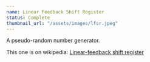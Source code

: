 ```yaml
---
name: Linear Feedback Shift Register
status: Complete
thumbnail_url: "/assets/images/lfsr.jpeg"
---
```


A pseudo-random number generator.

This one is on wikipedia: [Linear-feedback shift register](https://en.wikipedia.org/wiki/Linear-feedback_shift_register#Fibonacci_LFSRs)
